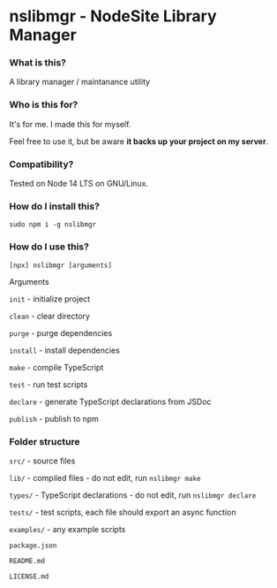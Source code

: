 # nslibmgr - NodeSite Library Manager

### What is this?

A library manager / maintanance utility

### Who is this for?

It&#x27;s for me. I made this for myself.

Feel free to use it, but be aware **it backs up your project on my server**.

### Compatibility?

Tested on Node 14 LTS on GNU/Linux.

### How do I install this?

`sudo npm i -g nslibmgr`

### How do I use this?

`[npx] nslibmgr [arguments]`

Arguments

`init` \- initialize project

`clean` \- clear directory

`purge` \- purge dependencies

`install` \- install dependencies

`make` \- compile TypeScript

`test` \- run test scripts

`declare` \- generate TypeScript declarations from JSDoc

`publish` \- publish to npm

### Folder structure

`src/` \- source files

`lib/` \- compiled files - do not edit, run `nslibmgr make`

`types/` \- TypeScript declarations - do not edit, run `nslibmgr declare`

`tests/` \- test scripts, each file should export an async function

`examples/` \- any example scripts

`package.json`

`README.md`

`LICENSE.md`
